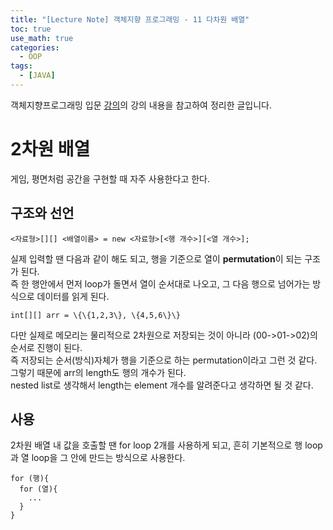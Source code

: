 ```yaml
---
title: "[Lecture Note] 객체지향 프로그래밍 - 11 다차원 배열"
toc: true
use_math: true
categories:
  - OOP
tags:
  - [JAVA]
---
```


객체지향프로그래밍 입문 [강의](https://www.inflearn.com/course/%EC%9E%90%EB%B0%94-%ED%94%84%EB%A1%9C%EA%B7%B8%EB%9E%98%EB%B0%8D-%EC%9E%85%EB%AC%B8/dashboard)의 강의 내용을 참고하여 정리한 글입니다.


# 2차원 배열

게임, 평면처럼 공간을 구현할 때 자주 사용한다고 한다.

## 구조와 선언

```
<자료형>[][] <배열이름> = new <자료형>[<행 개수>][<열 개수>];
```

실제 입력할 땐 다음과 같이 해도 되고, 행을 기준으로 열이 **permutation**이 되는 구조가 된다.<br>
즉 한 행안에서 먼저 loop가 돌면서 열이 순서대로 나오고, 그 다음 행으로 넘어가는 방식으로 데이터를 읽게 된다.

```
int[][] arr = \{\{1,2,3\}, \{4,5,6\}\}
```

다만 실제로 메모리는 물리적으로 2차원으로 저장되는 것이 아니라 (00->01->02)의 순서로 진행이 된다.<br>
즉 저장되는 순서(방식)자체가 행을 기준으로 하는 permutation이라고 그런 것 같다.<br>
그렇기 때문에 arr의 length도 행의 개수가 된다. <br>
nested list로 생각해서 length는 element 개수를 알려준다고 생각하면 될 것 같다.

## 사용

2차원 배열 내 값을 호출할 땐 for loop 2개를 사용하게 되고, 흔히 기본적으로 행 loop과 열 loop을 그 안에 만드는 방식으로 사용한다.

```
for (행){
  for (열){
    ...
  }
}
```




